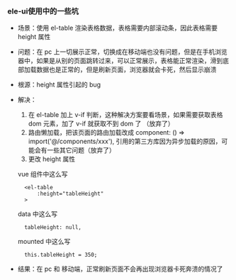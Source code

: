 ### ele-ui使用中的一些坑
  * 场景：使用 el-table 渲染表格数据，表格需要内部滚动条，因此表格需要 height 属性
  * 问题：在 pc 上一切展示正常，切换成在移动端也没有问题，但是在手机浏览器中，如果是从别的页面跳转过来，可以正常展示，表格能正常渲染，滑到底部加载数据也是正常的，但是刷新页面，浏览器就会卡死，然后显示崩溃
  * 根源：height 属性引起的 bug
  * 解决：
    1. 在 el-table 加上 v-if 判断，这种解决方案要看场景，如果需要获取表格 dom 元素，加了 v-if 就获取不到 dom 了 （放弃了）
    2. 路由懒加载，把该页面的路由加载改成 component: () => import('@/components/xxx'), 引用的第三方库因为异步加载的原因，可能会有一些其它问题（放弃了）
    3. 更改 height 属性
    
      vue 组件中这么写
      ```
        <el-table
            :height="tableHeight"
        >
      ```
      
      data 中这么写
      ```
        tableHeight: null,
      ```
      
      mounted 中这么写
      ```
        this.tableHeight = 350;
      ```
  * 结果：在 pc 和 移动端，正常刷新页面不会再出现浏览器卡死奔溃的情况了

